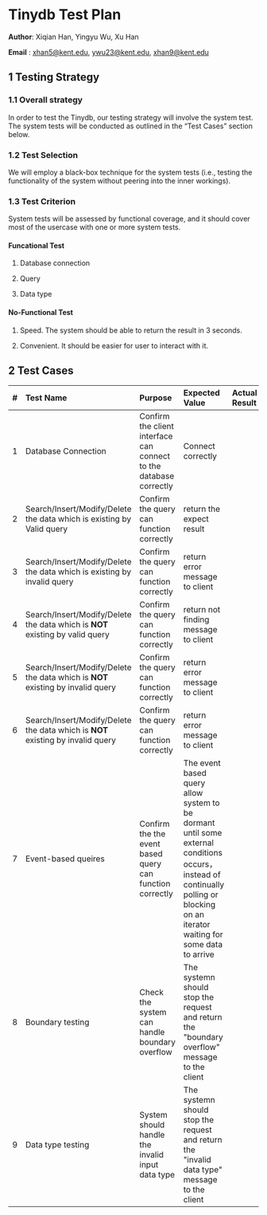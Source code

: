 # Tinydb Test Plan

**Author**: Xiqian Han, Yingyu Wu, Xu Han

**Email** : xhan5@kent.edu, ywu23@kent.edu, xhan9@kent.edu

## 1 Testing Strategy

### 1.1 Overall strategy

In order to test the Tinydb, our testing strategy will involve the system test. The system tests will be conducted as outlined in the “Test Cases” section below.

### 1.2 Test Selection

We will employ a black-box technique for the system tests (i.e., testing the functionality of the system without peering into the inner workings).

### 1.3 Test Criterion

System tests will be assessed by functional coverage, and it should cover most of the usercase with one or more system tests.

#### Funcational Test

1) Database connection

2) Query

3) Data type 

#### No-Functional Test


1) Speed. The system should be able to return the result in 3 seconds.

2) Convenient. It should be easier for user to interact with it.
  


## 2 Test Cases

| # | Test Name | Purpose |  Expected Value | Actual Result | Pass/Fail |
|:-:|:----------|:--------|:----------------|:--------------|:---------:|
| 1 | Database Connection| Confirm the client interface can connect to the database correctly | Connect correctly||
| 2 | Search/Insert/Modify/Delete the data which is existing by Valid query | Confirm the query can function correctly | return the expect result ||
| 3 | Search/Insert/Modify/Delete the data which is existing by invalid query | Confirm the query can function correctly | return error message to client ||
| 4 | Search/Insert/Modify/Delete the data which is <b>NOT</b> existing by valid query | Confirm the query can function correctly | return not finding message to client ||
| 5 | Search/Insert/Modify/Delete the data which is <b>NOT</b> existing by invalid query | Confirm the query can function correctly | return error message to client ||
| 6 | Search/Insert/Modify/Delete the data which is <b>NOT</b> existing by invalid query | Confirm the query can function correctly | return error message to client ||
| 7 | Event-based queires | Confirm the the event based query can function correctly | The event based query allow system to be dormant until some external conditions occurs， instead of continually polling or blocking on an iterator waiting for some data to arrive ||
| 8 | Boundary testing |  Check the system can handle boundary overflow | The systemn should stop the request and return the "boundary overflow" message to the client||
| 9| Data type testing | System should handle the invalid input data type  | The systemn should stop the request and return the "invalid data type" message to the client||














